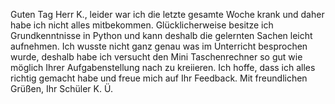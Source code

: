 Guten Tag Herr K., leider war ich die letzte gesamte Woche krank und daher habe ich nicht alles mitbekommen. Glücklicherweise besitze ich Grundkenntnisse in Python und kann deshalb die gelernten Sachen leicht aufnehmen. Ich wusste nicht ganz genau was im Unterricht besprochen wurde, deshalb habe ich versucht den Mini Taschenrechner so gut wie möglich Ihrer Aufgabenstellung nach zu kreiieren. Ich hoffe, dass ich alles richtig gemacht habe und freue mich auf Ihr Feedback. Mit freundlichen Grüßen, Ihr Schüler K. Ü.